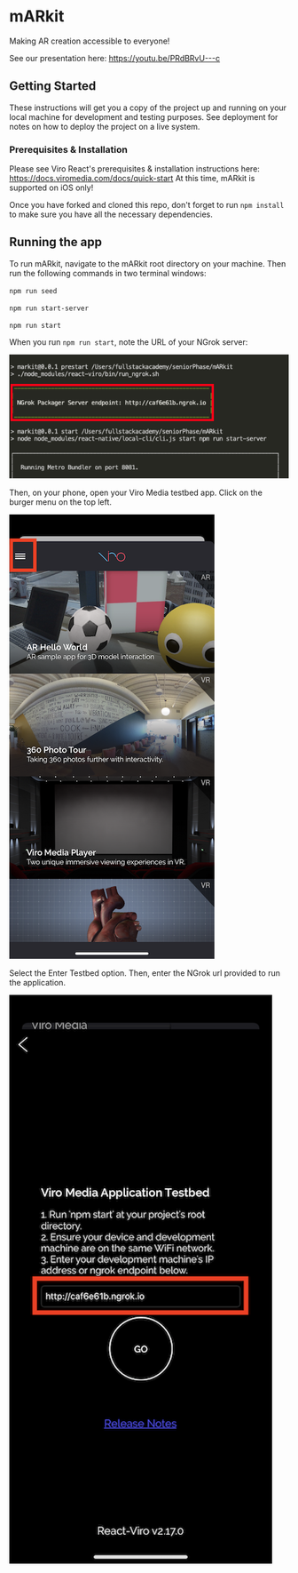 # mARkit
Making AR creation accessible to everyone!

See our presentation here: https://youtu.be/PRdBRvU---c

## Getting Started
These instructions will get you a copy of the project up and running on your local machine for development and testing purposes. See deployment for notes on how to deploy the project on a live system.

### Prerequisites & Installation

Please see Viro React's prerequisites & installation instructions here: https://docs.viromedia.com/docs/quick-start
At this time, mARkit is supported on iOS only!

Once you have forked and cloned this repo, don't forget to run `npm install` to make sure you have all the necessary dependencies.

## Running the app

To run mARkit, navigate to the mARkit root directory on your machine. Then run the following commands in two terminal windows:

`npm run seed`

`npm run start-server`

`npm run start`

When you run `npm run start`, note the URL of your NGrok server: 

![screengrab of ngrok url](https://raw.githubusercontent.com/mARkitFS/mARkit/master/graphics/readme%20images/Screen%20Shot%202020-01-14%20at%207.01.56%20PM.png)

Then, on your phone, open your Viro Media testbed app. Click on the burger menu on the top left.

![screengrab of viro testbed app](https://raw.githubusercontent.com/mARkitFS/mARkit/master/Viro_Media_Menu%20copy.PNG)

Select the Enter Testbed option. Then, enter the NGrok url provided to run the application.

![screengrab of inputting ngrok url](https://raw.githubusercontent.com/mARkitFS/mARkit/master/NGrok_input%20copy.PNG)
